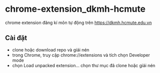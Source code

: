 # chrome-extension_dkmh-hcmute
chrome extension đăng kí môn tự động trên https://dkmh.hcmute.edu.vn

## Cài đặt
- clone hoặc download repo và giải nén
- trong Chrome, truy cập chrome://extensions và tích chọn Developer mode
- chọn Load unpacked extension... chọn thư mục đã clone hoặc giải nén
